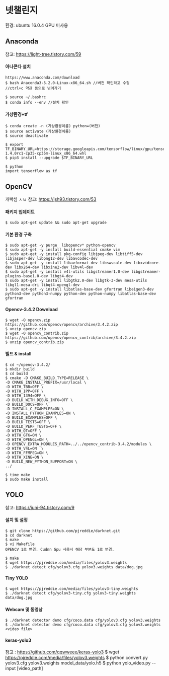 넷챌린지
========
환경: ubuntu 16.0.4 GPU 미사용

## Anaconda

참고: https://light-tree.tistory.com/59

#### 아나콘다 설치
    https://www.anaconda.com/download
    $ bash Anaconda3-5.2.0-Linux-x86_64.sh //버전 확인하고 수정
    //ctrl+c 약관 동의로 넘어가기

    $ source ~/.bashrc
    $ conda info --env //설치 확인


#### 가상환경+tf
    $ conda create -n (가상환경이름) python=(버전)
    $ source activate (가상환경이름)
    $ source deactivate

    $ export TF_BINARY_URL=https://storage.googleapis.com/tensorflow/linux/gpu/tensorflow_gpu-1.4.0rc1-cp35-cp35m-linux_x86_64.whl
    $ pip3 install --upgrade $TF_BINARY_URL

    $ python
    import tensorflow as tf

## OpenCV 

개빡셈 ㅅㅂ
참고: https://jsh93.tistory.com/53

#### 패키지 업데이트
    $ sudo apt-get update && sudo apt-get upgrade
    
#### 기본 환경 구축
    $ sudo apt-get -y purge  libopencv* python-opencv
    $ sudo apt-get -y install build-essential cmake vim
    $ sudo apt-get -y install pkg-config libjpeg-dev libtiff5-dev libjasper-dev libpng12-dev libavcodec-dev
    $ sudo apt-get -y install libavformat-dev libswscale-dev libxvidcore-dev libx264-dev libxine2-dev libv4l-dev
    $ sudo apt-get -y install v4l-utils libgstreamer1.0-dev libgstreamer-plugins-base1.0-dev libqt4-dev
    $ sudo apt-get -y install libgtk2.0-dev libgtk-3-dev mesa-utils libgl1-mesa-dri libqt4-opengl-dev
    $ sudo apt-get -y install libatlas-base-dev gfortran libeigen3-dev python3-dev python3-numpy python-dev python-numpy libatlas-base-dev gfortran

#### Opencv-3.4.2 Download
    $ wget -O opencv.zip https://github.com/opencv/opencv/archive/3.4.2.zip
    $ unzip opencv.zip
    $ wget -O opencv_contrib.zip https://github.com/opencv/opencv_contrib/archive/3.4.2.zip
    $ unzip opencv_contrib.zip
    
#### 빌드 & install
    $ cd ~/opencv-3.4.2/
    $ mkdir build
    $ cd build
    $ cmake -D CMAKE_BUILD_TYPE=RELEASE \
    -D CMAKE_INSTALL_PREFIX=/usr/local \
    -D WITH_TBB=OFF \
    -D WITH_IPP=OFF \
    -D WITH_1394=OFF \
    -D BUILD_WITH_DEBUG_INFO=OFF \
    -D BUILD_DOCS=OFF \
    -D INSTALL_C_EXAMPLES=ON \
    -D INSTALL_PYTHON_EXAMPLES=ON \
    -D BUILD_EXAMPLES=OFF \
    -D BUILD_TESTS=OFF \
    -D BUILD_PERF_TESTS=OFF \
    -D WITH_QT=OFF \
    -D WITH_GTK=ON \
    -D WITH_OPENGL=ON \
    -D OPENCV_EXTRA_MODULES_PATH=../../opencv_contrib-3.4.2/modules \
    -D WITH_V4L=ON  \
    -D WITH_FFMPEG=ON \
    -D WITH_XINE=ON \
    -D BUILD_NEW_PYTHON_SUPPORT=ON \
    ../

    $ time make
    $ sudo make install
    
## YOLO

참고: https://juni-94.tistory.com/9

#### 설치 및 설정
    $ git clone https://github.com/pjreddie/darknet.git
    $ cd darknet
    $ make
    $ vi Makefile
    OPENCV 1로 변경. Cudnn Gpu 사용시 해당 부분도 1로 변경.
    
    $ make
    $ wget https://pjreddie.com/media/files/yolov3.weights
    $ ./darknet detect cfg/yolov3.cfg yolov3.weights data/dog.jpg
#### Tiny YOLO
    $ wget https://pjreddie.com/media/files/yolov3-tiny.weights
    $ ./darknet detect cfg/yolov3-tiny.cfg yolov3-tiny.weights data/dog.jpg
#### Webcam 및 동영상
    $ ./darknet detector demo cfg/coco.data cfg/yolov3.cfg yolov3.weights
    $ ./darknet detector demo cfg/coco.data cfg/yolov3.cfg yolov3.weights <video file>

#### keras-yolo3
참고 : https://github.com/qqwweee/keras-yolo3
    $ wget https://pjreddie.com/media/files/yolov3.weights
    $ python convert.py yolov3.cfg yolov3.weights model_data/yolo.h5
    $ python yolo_video.py --input [video_path]

